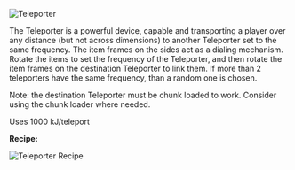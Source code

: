 ![Teleporter](http://i.imgur.com/gIadcbn.png?1)

The Teleporter is a powerful device, capable and transporting a player over any distance (but not across dimensions) to another Teleporter set to the same frequency. The item frames on the sides act as a dialing mechanism. Rotate the items to set the frequency of the Teleporter, and then rotate the item frames on the destination Teleporter to link them. If more than 2 teleporters have the same frequency, than a random one is chosen.

Note: the destination Teleporter must be chunk loaded to work. Consider using the chunk loader where needed.

Uses 1000 kJ/teleport

**Recipe:**

![Teleporter Recipe](http://i.imgur.com/443toYl.png?1)